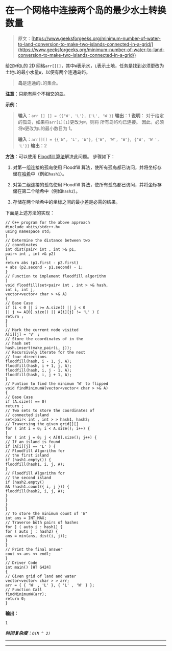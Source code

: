 # 在一个网格中连接两个岛的最少水土转换数量

> 原文：[https://www.geeksforgeeks.org/minimum-number-of-water-to-land-conversion-to-make-two-islands-connected-in-a-grid/](https://www.geeksforgeeks.org/minimum-number-of-water-to-land-conversion-to-make-two-islands-connected-in-a-grid/)

给定`W`和`L`的 2D 网格`arr[][]`，其中`W`表示水，`L`表示土地，任务是找到必须更改为土地`L`的最小水量`W`，以便有两个连通岛屿。

> **岛**是连通的`L`的集合。

**注意**：只能有两个不相交的岛。

**示例**：

> **输入**：`arr [] [] = {{'W', 'L'}, {'L', 'W'}}`
> **输出**：1
> **说明**：
> 对于给定的孤岛，如果将`arr[1][1]`更改为`W`，则将 所有岛屿均已连接。
> 因此，必须将`W`更改为`L`的最小数目为 1。
> 
> **输入**：`arr[][] = {{'W', 'L', 'W'}, {'W', 'W', 'W'}, {'W', 'W ', 'L'}}`
> **输出**：2

**方法**：可以使用 [Floodfill 算法](https://www.geeksforgeeks.org/flood-fill-algorithm-implement-fill-paint/)解决此问题。 步骤如下：

1.  对第一组连接的孤岛使用 Floodfill 算法，使所有孤岛都已访问，并将坐标存储在[哈希](https://www.geeksforgeeks.org/hashing-data-structure/)中（例如`hash1`）。

2.  对第二组连接的孤岛使用 Floodfill 算法，使所有孤岛都已访问，并将坐标存储在第二个哈希中（例如`hash2`）。

3.  存储在两个哈希中的坐标之间的最小差是必需的结果。

下面是上述方法的实现：

```
// C++ program for the above approach
#include <bits/stdc++.h>
using namespace std;
[
// Determine the distance between two
// coordinates
int dist(pair< int , int >& p1,
pair< int , int >& p2)
{
return abs (p1.first - p2.first)
+ abs (p2.second - p1.second) - 1;
}
// Function to implement floodfill algorithm
]
void floodfill(set<pair< int , int > >& hash,
int i, int j,
vector<vector< char > >& A)
{
// Base Case
if (i < 0 || i >= A.size() || j < 0
|| j >= A[0].size() || A[i][j] != 'L' ) {
return ;
}
]
// Mark the current node visited
A[i][j] = 'V' ;
// Store the coordinates of in the
// hash set
hash.insert(make_pair(i, j));
// Recursively iterate for the next
// four directions
floodfill(hash, i - 1, j, A);
floodfill(hash, i + 1, j, A);
floodfill(hash, i, j - 1, A);
floodfill(hash, i, j + 1, A);
}
// Funtion to find the minimum 'W' to flipped
void findMinimumW(vector<vector< char > >& A)
{
// Base Case
if (A.size() == 0)
return ;
// Two sets to store the coordinates of
// connected island
set<pair< int , int > > hash1, hash2;
// Traversing the given grid[][]
for ( int i = 0; i < A.size(); i++) {
[
for ( int j = 0; j < A[0].size(); j++) {
// If an island is found
if (A[i][j] == 'L' ) {
// Floodfill Algorithm for
// the first island
if (hash1.empty()) {
floodfill(hash1, i, j, A);
}
// Floodfill Algorithm for
// the second island
if (hash2.empty()
&& !hash1.count({ i, j })) {
floodfill(hash2, i, j, A);
}
}
}
}
// To store the minimum count of 'W'
int ans = INT_MAX;
// Traverse both pairs of hashes
for ] ( auto i : hash1) {
for ( auto j : hash2) {
ans = min(ans, dist(i, j));
}
}
// Print the final answer
cout << ans << endl;
}
// Driver Code
int main() [HT G424]
{
// Given grid of land and water
vector<vector< char > > arr;
arr = { { 'W' , 'L' }, { 'L' , 'W' } };
// Function Call
findMinimumW(arr);
return 0;
}
```

**输出**：

```
1

```

 ***时间复杂度**：`O(N ^ 2)`* 



* * *

* * *



